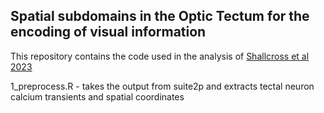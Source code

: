 ## Spatial subdomains in the Optic Tectum for the encoding of visual information

This repository contains the code used in the analysis of [Shallcross et al 2023](https://www.biorxiv.org/content/10.1101/2023.05.15.540762v1)

1_preprocess.R - takes the output from suite2p and extracts tectal neuron calcium transients and spatial coordinates


